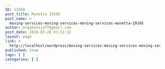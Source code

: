 ```yaml
---
ID: 12560
post_title: Monetta 29105
post_name: >
  moving-services-moving-services-moving-services-monetta-29105
author: mrgabonijeff@gmail.com
post_date: 2018-03-28 01:51:32
layout: page
link: >
  http://localhost/wordpress/moving-services-moving-services-moving-services-monetta-29105/
published: true
tags: [ ]
categories: [ ]
---
```

